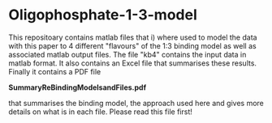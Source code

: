 # Oligophosphate-1-3-model
<p>This repositoary contains matlab files that i) where used to model the data with this paper to 4 different "flavours" of the 1:3 binding model as well as associated
matlab output files. 
The file "kb4" contains the input data in matlab format.
It also contains an Excel file that summarises these results.
Finally it contains a PDF file</p> 
 <p><b> SummaryReBindingModelsandFiles.pdf</p></b>
<p>that summarises the binding model, the approach used here and gives more details on what is in each file. Please read this file first!</p>

